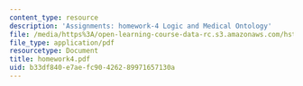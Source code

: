 ```yaml
---
content_type: resource
description: 'Assignments: homework-4 Logic and Medical Ontology'
file: /media/https%3A/open-learning-course-data-rc.s3.amazonaws.com/hst-952-computing-for-biomedical-scientists-fall-2002/b33df840e7aefc90426289971657130a_homework4.pdf
file_type: application/pdf
resourcetype: Document
title: homework4.pdf
uid: b33df840-e7ae-fc90-4262-89971657130a
---
```

